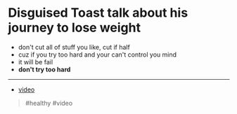 # Disguised Toast talk about his journey to lose weight

- don't cut all of stuff you like, cut if half
- cuz if you try too hard and your can't control you mind
- it will be fail
- **don't try too hard**

---

- [video](https://www.youtube.com/watch?v=jjNtGpKIsRM)

> #healthy #video
